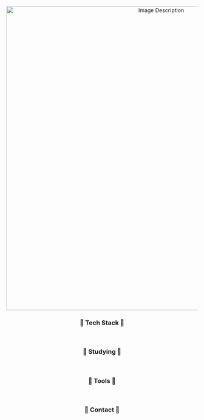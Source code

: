 <div align="center">
  <img width="800" src="https://github.com/user-attachments/assets/6a6b7f80-0775-4be0-a8f5-24f5bfa992f0" alt="Image Description">
</div>

<h3 align="center">🌱 Tech Stack 🌱</h3>
<div align="center">
  
</div>
<br>

<h3 align="center">🌱 Studying 🌱</h3>
<div align="center">
  
</div>
<br>

<h3 align="center">🌱 Tools 🌱</h3>
<div align="center">
  
</div>
<br>

<h3 align="center">🌱 Contact 🌱</h3>
<div align="center">
  
</div>

<!--
**Yunzoo01/Yunzoo01** is a ✨ _special_ ✨ repository because its `README.md` (this file) appears on your GitHub profile.

Here are some ideas to get you started:

- 🔭 I’m currently working on ...
- 🌱 I’m currently learning ...
- 👯 I’m looking to collaborate on ...
- 🤔 I’m looking for help with ...
- 💬 Ask me about ...
- 📫 How to reach me: ...
- 😄 Pronouns: ...
- ⚡ Fun fact: ...
-->

